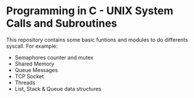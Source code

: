 # Programming in C - UNIX System Calls and Subroutines

This repository contains some basic funtions and modules to do differents syscall.
For example:
* Semaphores counter and mutex
* Shared Memory
* Queue Messages
* TCP Socket
* Threads
* List, Stack & Queue data structures
